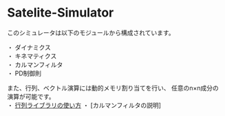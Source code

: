 # Satelite-Simulator
このシミュレータは以下のモジュールから構成されています。

・ ダイナミクス  
・ キネマティクス  
・ カルマンフィルタ  
・ PD制御則  

また、行列、ベクトル演算には動的メモリ割り当てを行い、
任意のn×n成分の演算が可能です。  
・ [行列ライブラリの使い方]()
・ [カルマンフィルタの説明]
